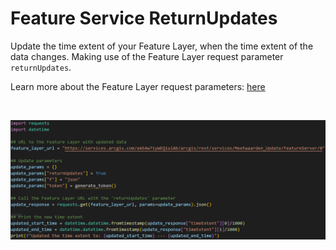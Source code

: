 # Feature Service ReturnUpdates
Update the time extent of your Feature Layer, when the time extent of the data changes. Making use of the Feature Layer request parameter `returnUpdates`.

Learn more about the Feature Layer request parameters: [here](https://developers.arcgis.com/rest/services-reference/enterprise/layer-feature-service-.htm#GUID-C9CF4369-79BD-41E1-AD62-D1A0328F370E)

<br>

![ReturnUpdates](../images/20220429_ReturnUpdates.PNG)